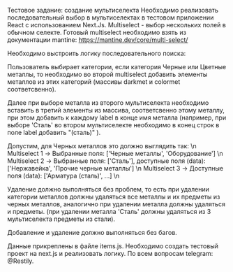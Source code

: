 Тестовое задание: создание мультиселекта
Необходимо реализовать последовательный выбор в мультиселектах в тестовом приложении React с использованием Next.Js.
Multiselect - выбор нескольких полей в обычном селекте.
Готовый multiselect необходимо взять из документации mantine: https://mantine.dev/core/multi-select/

Необходимо выстроить логику последовательного поиска:

Пользователь выбирает категории, если категория Черные или Цветные металлы, то необходимо во второй multiselect 
добавить элементы металлов из этих категорий (массивы darkmet и colormet соответсвенно).

Далее при выборе металла из второго мультиселекта необходимо вставить в третий элементы из массива, соответсвенно этому металлу, при этом добавить к 
каждому label в конце имя металла (например, при выборе 'Сталь' во втором мультиселекте необходимо в конец строк в поле label добавить "(сталь)" ).

Допустим, для Черных металлов это должно выглядить так: \n
Multiselect 1 -> Выбранные поля: ['Черные металлы', 'Оборудование'] \n
Multiselect 2 -> Выбранные поля: ['Сталь'], доступные поля (data): ['Нержавейка', 'Прочие черные металлы'] \n 
Multiselect 3 -> Доступные поля (data): ['Арматура (сталь)', ...] \n

Удаление должно выполняться без проблем, то есть при удалении категории металлов должны удаляться все металлы и их предметы из черных металлов,
аналогично при удалении металла должны удаляться и предметы. (при удалении металла 'Сталь' должны удаляться из 3 мультиселекта предметы из стали).

Добавление и удаление должно выполняться без багов.

Данные прикреплены в файле items.js.
Необходимо создать тестовый проект на next.js и реализовать логику.
По всем вопросам telegram: @Restily.
